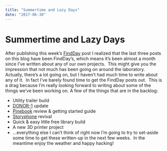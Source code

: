 ```yaml
---
title: "Summertime and Lazy Days"
date: "2017-06-30"
---
```


<div class="content">
<h1 id="summertime-and-lazy-days">Summertime and Lazy Days</h1>
<p>After publishing this week’s <a href="https://jjg.2soc.net/category/findday/" target="_blank">FindDay</a> post I realized that the last three posts on this blog have been FindDay’s, which means it’s been almost a month since I’ve written about any of our own projects.  This might give you the impression that not much has been going on around the laboratory. Actually, there’s a lot going on, but I haven’t had much time to write about any of it.  In fact I’ve barely found time to get the FindDay posts out.  This is a drag because I’m really looking forward to writing about some of the things we’ve been working on. A few of the things that are in the backlog:</p>
<ul>
<li>Utility trailer build</li>
<li><a href="https://jjg.2soc.net/category/charity-arcade/" target="_blank">DONOR-1</a> update</li>
<li><a href="https://www.pine64.org/?page_id=3707" target="_blank">Pinebook</a> review &amp; getting started guide</li>
<li><a href="https://github.com/jjg/storyphone" target="_blank">Storyphone</a> revival</li>
<li>Quick &amp; easy little free library build</li>
<li>A new 3D printer project</li>
<li>…everything else I can’t think of right now
I’m going to try to set-aside some time to get these written-up in the next few weeks.  In the meantime enjoy the weather and happy hacking!</li>
</ul>
</div>
